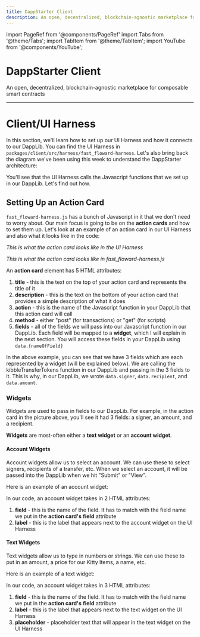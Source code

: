 ```yaml
---
title: DappStarter Client
description: An open, decentralized, blockchain-agnostic marketplace for composable smart contracts
---
```


import PageRef from '@components/PageRef'
import Tabs from '@theme/Tabs';
import TabItem from '@theme/TabItem';
import YouTube from '@components/YouTube';

# DappStarter Client

An open, decentralized, blockchain-agnostic marketplace for composable smart contracts

---

<YouTube videoId="-Rka-0ytXhs"/>

# Client/UI Harness

In this section, we'll learn how to set up our UI Harness and how it connects to our DappLib. You can find the UI Harness in `packages/client/src/harness/fast_floward-harness`. Let's also bring back the diagram we've been using this week to understand the DappStarter architecture:

<!-- ![DappStarter Overview](images/dappstarter_overview.PNG) -->

You'll see that the UI Harness calls the Javascript functions that we set up in our DappLib. Let's find out how.

## Setting Up an Action Card

`fast_floward-harness.js` has a bunch of Javascript in it that we don't need to worry about. Our main focus is going to be on the **action cards** and how to set them up. Let's look at an example of an action card in our UI Harness and also what it looks like in the code:

<!-- ![Picture from UI Harness](images/action-card-ui.png) -->

_This is what the action card looks like in the UI Harness_

<!-- ![Picture from UI Harness Code](images/action-card.png) -->

_This is what the action card looks like in fast_floward-harness.js_

An **action card** element has 5 HTML attributes:

1. **title** - this is the text on the top of your action card and represents the title of it
2. **description** - this is the text on the bottom of your action card that provides a simple description of what it does
3. **action** - this is the name of the Javascript function in your DappLib that this action card will call
4. **method** - either "post" (for transactions) or "get" (for scripts)
5. **fields** - all of the fields we will pass into our Javascript function in our DappLib. Each field will be mapped to a **widget**, which I will explain in the next section. You will access these fields in your DappLib using `data.{nameOfField}`

In the above example, you can see that we have 3 fields which are each represented by a widget (will be explained below). We are calling the kibbleTransferTokens function in our DappLib and passing in the 3 fields to it. This is why, in our DappLib, we wrote `data.signer`, `data.recipient`, and `data.amount`.

### Widgets

Widgets are used to pass in fields to our DappLib. For example, in the action card in the picture above, you'll see it had 3 fields: a signer, an amount, and a recipient.

**Widgets** are most-often either a **text widget** or an **account widget**.

#### Account Widgets

Account widgets allow us to select an account. We can use these to select signers, recipients of a transfer, etc. When we select an account, it will be passed into the DappLib when we hit "Submit" or "View".

Here is an example of an account widget:

<!-- ![Account Widget](images/account_widget.png) -->

In our code, an account widget takes in 2 HTML attributes:

1. **field** - this is the name of the field. It has to match with the field name we put in the **action card's** **field** attribute
2. **label** - this is the label that appears next to the account widget on the UI Harness

#### Text Widgets

Text widgets allow us to type in numbers or strings. We can use these to put in an amount, a price for our Kitty Items, a name, etc.

Here is an example of a text widget:

<!-- ![Text Widget](images/text_widget.png) -->

In our code, an account widget takes in 3 HTML attributes:

1. **field** - this is the name of the field. It has to match with the field name we put in the **action card's** **field** attribute
2. **label** - this is the label that appears next to the text widget on the UI Harness
3. **placeholder** - placeholder text that will appear in the text widget on the UI Harness
